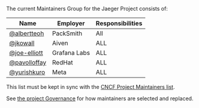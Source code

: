 The current Maintainers Group for the Jaeger Project consists of:

| Name | Employer | Responsibilities |
| ---- | -------- | ---------------- |
| [@albertteoh](https://github.com/albertteoh) | PackSmith | All | 
| [@jkowall](https://github.com/jkowall) | Aiven | ALL |
| [@joe-elliott](https://github.com/joe-elliott) | Grafana Labs | ALL
| [@pavolloffay](https://github.com/pavolloffay) | RedHat | ALL
| [@yurishkuro](https://github.com/yurishkuro) | Meta | ALL |

This list must be kept in sync with the [CNCF Project Maintainers list](https://github.com/cncf/foundation/blob/master/project-maintainers.csv).

See [the project Governance](GOVERNANCE.md) for how maintainers are selected and replaced.
